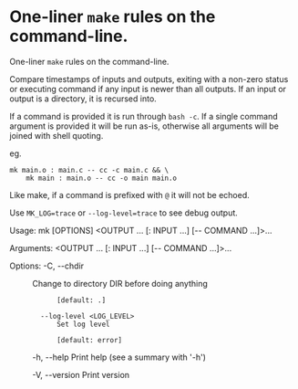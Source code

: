 # One-liner `make` rules on the command-line.

One-liner `make` rules on the command-line.

Compare timestamps of inputs and outputs, exiting with a non-zero status
or executing command if any input is newer than all outputs. If an input or
output is a directory, it is recursed into.

If a command is provided it is run through `bash -c`. If a single command
argument is provided it will be run as-is, otherwise all arguments will be
joined with shell quoting.

eg.

    mk main.o : main.c -- cc -c main.c && \
        mk main : main.o -- cc -o main main.o

Like make, if a command is prefixed with `@` it will not be echoed.

Use `MK_LOG=trace` or `--log-level=trace` to see debug output.


Usage: mk [OPTIONS] <OUTPUT ... [: INPUT ...] [-- COMMAND ...]>...

Arguments:
  <OUTPUT ... [: INPUT ...] [-- COMMAND ...]>...


Options:
  -C, --chdir <DIR>
          Change to directory DIR before doing anything

          [default: .]

      --log-level <LOG_LEVEL>
          Set log level

          [default: error]

  -h, --help
          Print help (see a summary with '-h')

  -V, --version
          Print version
